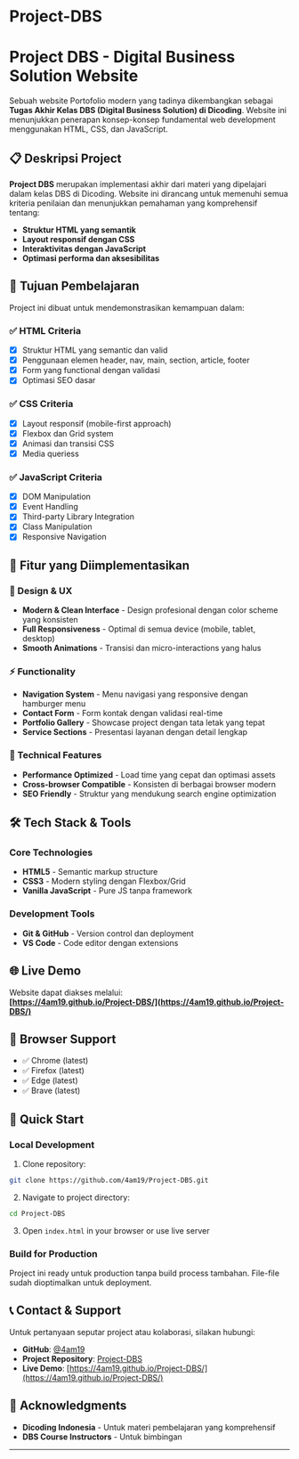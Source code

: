 # Project-DBS
# Project DBS - Digital Business Solution Website

Sebuah website Portofolio modern yang tadinya dikembangkan sebagai **Tugas Akhir Kelas DBS (Digital Business Solution) di Dicoding**. Website ini menunjukkan penerapan konsep-konsep fundamental web development menggunakan HTML, CSS, dan JavaScript.

## 📋 Deskripsi Project

**Project DBS** merupakan implementasi akhir dari materi yang dipelajari dalam kelas DBS di Dicoding. Website ini dirancang untuk memenuhi semua kriteria penilaian dan menunjukkan pemahaman yang komprehensif tentang:

- **Struktur HTML yang semantik**
- **Layout responsif dengan CSS**
- **Interaktivitas dengan JavaScript**
- **Optimasi performa dan aksesibilitas**

## 🎯 Tujuan Pembelajaran

Project ini dibuat untuk mendemonstrasikan kemampuan dalam:

### ✅ HTML Criteria
- [x] Struktur HTML yang semantic dan valid
- [x] Penggunaan elemen header, nav, main, section, article, footer
- [x] Form yang functional dengan validasi
- [x] Optimasi SEO dasar

### ✅ CSS Criteria  
- [x] Layout responsif (mobile-first approach)
- [x] Flexbox dan Grid system
- [x] Animasi dan transisi CSS
- [x] Media queriess

### ✅ JavaScript Criteria
- [x] DOM Manipulation
- [x] Event Handling
- [x] Third-party Library Integration
- [x] Class Manipulation
- [x] Responsive Navigation

## 🚀 Fitur yang Diimplementasikan

### 🎨 Design & UX
- **Modern & Clean Interface** - Design profesional dengan color scheme yang konsisten
- **Full Responsiveness** - Optimal di semua device (mobile, tablet, desktop)
- **Smooth Animations** - Transisi dan micro-interactions yang halus

### ⚡ Functionality
- **Navigation System** - Menu navigasi yang responsive dengan hamburger menu
- **Contact Form** - Form kontak dengan validasi real-time
- **Portfolio Gallery** - Showcase project dengan tata letak yang tepat
- **Service Sections** - Presentasi layanan dengan detail lengkap

### 🔧 Technical Features
- **Performance Optimized** - Load time yang cepat dan optimasi assets
- **Cross-browser Compatible** - Konsisten di berbagai browser modern
- **SEO Friendly** - Struktur yang mendukung search engine optimization

## 🛠 Tech Stack & Tools

### Core Technologies
- **HTML5** - Semantic markup structure
- **CSS3** - Modern styling dengan Flexbox/Grid
- **Vanilla JavaScript** - Pure JS tanpa framework

### Development Tools
- **Git & GitHub** - Version control dan deployment
- **VS Code** - Code editor dengan extensions

## 🌐 Live Demo

Website dapat diakses melalui:  
**[https://4am19.github.io/Project-DBS/](https://4am19.github.io/Project-DBS/)**

## 📱 Browser Support

- ✅ Chrome (latest)
- ✅ Firefox (latest) 
- ✅ Edge (latest)
- ✅ Brave (latest)

## 🚀 Quick Start

### Local Development
1. Clone repository:
```bash
git clone https://github.com/4am19/Project-DBS.git
```

2. Navigate to project directory:
```bash
cd Project-DBS
```

3. Open `index.html` in your browser or use live server

### Build for Production
Project ini ready untuk production tanpa build process tambahan. File-file sudah dioptimalkan untuk deployment.

## 📞 Contact & Support

Untuk pertanyaan seputar project atau kolaborasi, silakan hubungi:

- **GitHub**: [@4am19](https://github.com/4am19)
- **Project Repository**: [Project-DBS](https://github.com/4am19/Project-DBS)
- **Live Demo**: [https://4am19.github.io/Project-DBS/](https://4am19.github.io/Project-DBS/)


## 🙏 Acknowledgments

- **Dicoding Indonesia** - Untuk materi pembelajaran yang komprehensif
- **DBS Course Instructors** - Untuk bimbingan

---
